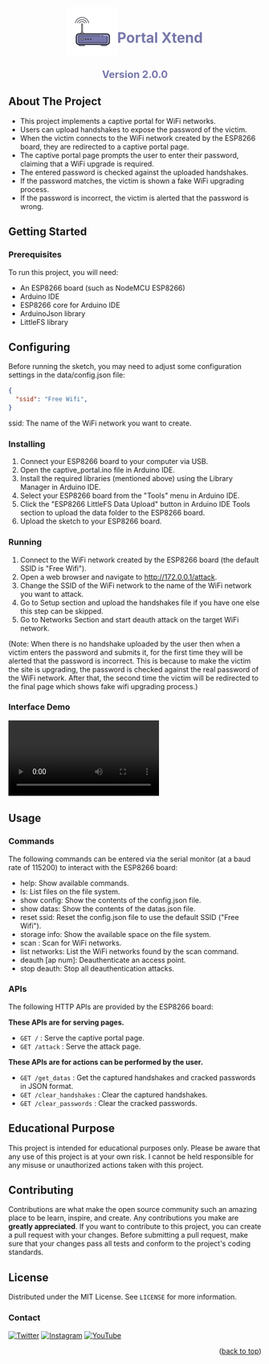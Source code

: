 <div id="top"></div>

<!-- PROJECT LOGO -->
<div align="center" style="display: flex; align-items: center; justify-content: center;">
  <a href="https://github.com/The-Robin-Hood/deauth_portal">
    <img src="/captive_portal/data/png/router.png" alt="Logo">
  </a>
  <h1 style="color: #7777AB;"
  > Portal Xtend </h1>
</div>
<p  align="center" style="font-weight: bold; font-size: 20px;color:#7777AB;">Version 2.0.0</p>


<!-- ABOUT THE PROJECT -->
## About The Project
- This project implements a captive portal for WiFi networks.
- Users can upload handshakes to expose the password of the victim.
- When the victim connects to the WiFi network created by the ESP8266 board, they are redirected to a captive portal page.
- The captive portal page prompts the user to enter their password, claiming that a WiFi upgrade is required.
- The entered password is checked against the uploaded handshakes.
- If the password matches, the victim is shown a fake WiFi upgrading process.
- If the password is incorrect, the victim is alerted that the password is wrong.

<!-- GETTING STARTED -->
## Getting Started
### Prerequisites

To run this project, you will need:

- An ESP8266 board (such as NodeMCU ESP8266)
- Arduino IDE
- ESP8266 core for Arduino IDE
- ArduinoJson library
- LittleFS library

## Configuring
Before running the sketch, you may need to adjust some configuration settings in the data/config.json file:
```json
{
  "ssid": "Free Wifi",
}
```
ssid: The name of the WiFi network you want to create.

### Installing
1. Connect your ESP8266 board to your computer via USB.
2. Open the captive_portal.ino file in Arduino IDE.
3. Install the required libraries (mentioned above) using the Library Manager in Arduino IDE.
4. Select your ESP8266 board from the "Tools" menu in Arduino IDE.
5. Click the "ESP8266 LittleFS Data Upload" button in Arduino IDE Tools section to upload the data folder to the ESP8266 board.
6. Upload the sketch to your ESP8266 board.

### Running
1. Connect to the WiFi network created by the ESP8266 board (the default SSID is "Free Wifi").
2. Open a web browser and navigate to http://172.0.0.1/attack.
3. Change the SSID of the WiFi network to the name of the WiFi network you want to attack.
4. Go to Setup section and upload the handshakes file if you have one else this step can be skipped.
5. Go to Networks Section and start deauth attack on the target WiFi network.

(Note: When there is no handshake uploaded by the user then when a victim enters the password and submits it, for the first time they will be alerted that the password is incorrect. This is because to make the victim the site is upgrading, the password is checked against the real password of the WiFi network. After that, the second time the victim will be redirected to the final page which shows fake wifi upgrading process.)

### Interface Demo 
<video src="./assets/Demo.mp4" controls></video>
## Usage
### Commands
The following commands can be entered via the serial monitor (at a baud rate of 115200) to interact with the ESP8266 board:

- help: Show available commands.
- ls: List files on the file system.
- show config: Show the contents of the config.json file.
- show datas: Show the contents of the datas.json file.
- reset ssid: Reset the config.json file to use the default SSID ("Free Wifi").
- storage info: Show the available space on the file system.
- scan : Scan for WiFi networks.
- list networks: List the WiFi networks found by the scan command.
- deauth [ap num]: Deauthenticate an access point.
- stop deauth: Stop all deauthentication attacks.

### APIs
The following HTTP APIs are provided by the ESP8266 board:

**These APIs are for serving pages.**
- `GET /` : Serve the captive portal page.
- `GET /attack` : Serve the attack page.

**These APIs are for actions can be performed by the user.**
- `GET /get_datas` : Get the captured handshakes and cracked passwords in JSON format.
- `GET /clear_handshakes` : Clear the captured handshakes.
- `GET /clear_passwords` : Clear the cracked passwords.

## Educational Purpose
This project is intended for educational purposes only. Please be aware that any use of this project is at your own risk. I cannot be held responsible for any misuse or unauthorized actions taken with this project.

## Contributing
Contributions are what make the open source community such an amazing place to be learn, inspire, and create. Any contributions you make are **greatly appreciated**. If you want to contribute to this project, you can create a pull request with your changes. Before submitting a pull request, make sure that your changes pass all tests and conform to the project's coding standards.

<!-- LICENSE -->
## License

Distributed under the MIT License. See `LICENSE` for more information.

<!-- CONTACT -->
### Contact

[![Twitter][twitter-shield]][twitter-url] [![Instagram][instagram-shield]][instagram-url] [![YouTube][youtube-shield]][youtube-url] 


<p align="right">(<a href="#top">back to top</a>)</p>

<!-- MARKDOWN LINKS & IMAGES -->
[license-url]: https://github.com/The-Robin-Hood/portal-xtend/blob/master/LICENSE
[license-shield]: https://img.shields.io/github/license/The-Robin-Hood/dropit.svg
[youtube-shield]: https://img.shields.io/badge/-YouTube-red.svg?logo=youtube&colorB=red
[youtube-url]: https://www.youtube.com/@amsorry
[twitter-shield]: https://img.shields.io/badge/-Twitter-blue.svg?logo=twitter&colorB=blue
[twitter-url]: https://twitter.com/am5orry
[instagram-shield]: https://img.shields.io/badge/-Instagram-blue.svg?logo=instagram&colorB=purple
[instagram-url]: https://instagram.com/amsorry_offl